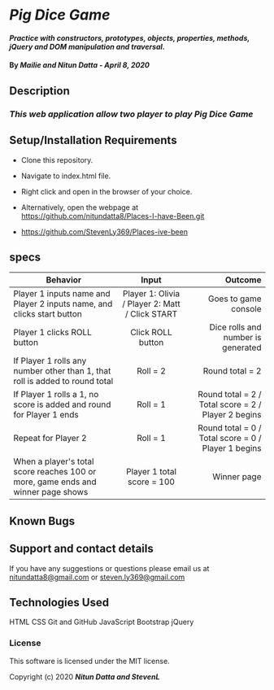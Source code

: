  # _Pig Dice Game_

#### _Practice with constructors, prototypes, objects, properties, methods, jQuery and DOM manipulation and traversal._

#### By _Mailie and Nitun Datta - April 8, 2020_

## Description

### _This web application allow two player to play Pig Dice Game_

## Setup/Installation Requirements

* Clone this repository.
* Navigate to index.html file.
* Right click and open in the browser of your choice.

* Alternatively, open the webpage at https://github.com/nitundatta8/Places-I-have-Been.git
* https://github.com/StevenLy369/Places-ive-been

## specs
| Behavior        | Input           | Outcome  |
| ------------- |:-------------:| -----:|
| Player 1 inputs name and Player 2 inputs name, and clicks start button | Player 1: Olivia / Player 2: Matt / Click START | Goes to game console |
| Player 1 clicks ROLL button | Click ROLL button | Dice rolls and number is generated
| If Player 1 rolls any number other than 1, that roll is added to round total | Roll = 2 | Round total = 2 |
| If Player 1 rolls a 1, no score is added and round for Player 1 ends | Roll = 1 | Round total = 2 / Total score = 2 / Player 2 begins |
| Repeat for Player 2 | Roll = 1 | Round total = 0 / Total score = 0 / Player 1 begins |
| When a player's total score reaches 100 or more, game ends and winner page shows | Player 1 total score = 100 | Winner page |


## Known Bugs



## Support and contact details

If you have any suggestions or questions please email us at nitundatta8@gmail.com or steven.ly369@gmail.com

## Technologies Used

HTML
CSS
Git and GitHub
JavaScript
Bootstrap
jQuery

### License

This software is licensed under the MIT license.

Copyright (c) 2020 **_Nitun Datta and StevenL_**
